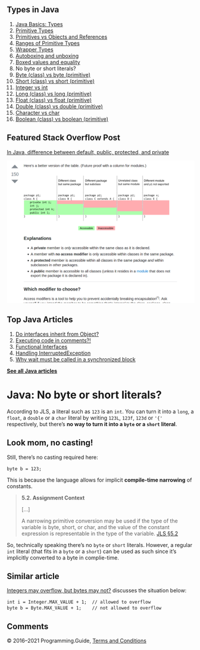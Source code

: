 ## Types in Java

1.  [Java Basics: Types](types.html)
2.  [Primitive Types](primitive-types.html)
3.  [Primitives vs Objects and References](primitives-vs-objects-references.html)
4.  [Ranges of Primitive Types](primitive-ranges.html)
5.  [Wrapper Types](wrapper-types.html)
6.  [Autoboxing and unboxing](autoboxing.html)
7.  [Boxed values and equality](boxed-values-equality.html)
8.  No byte or short literals?
9.  [Byte (class) vs byte (primitive)](byte-vs-byte.html)
10. [Short (class) vs short (primitive)](short-vs-short.html)
11. [Integer vs int](integer-vs-int.html)
12. [Long (class) vs long (primitive)](long-vs-long.html)
13. [Float (class) vs float (primitive)](float-vs-float.html)
14. [Double (class) vs double (primitive)](double-vs-double.html)
15. [Character vs char](character-vs-char.html)
16. [Boolean (class) vs boolean (primitive)](boolean-vs-boolean.html)

## Featured Stack Overflow Post

[In Java, difference between default, public, protected, and private](https://stackoverflow.com/a/33627846/276052)

[<img src="../images/so-featured-33627846.png" alt="StackOverflow screenshot thumbnail" class="screenshot" />](https://stackoverflow.com/a/33627846/276052)

## Top Java Articles

1.  [Do interfaces inherit from Object?](do-interfaces-inherit-from-object.html)
2.  [Executing code in comments?!](executing-code-in-comments.html)
3.  [Functional Interfaces](functional-interfaces.html)
4.  [Handling InterruptedException](handling-interrupted-exceptions.html)
5.  [Why wait must be called in a synchronized block](why-wait-must-be-in-synchronized.html)

[**See all Java articles**](index.html)

# Java: No byte or short literals?

According to JLS, a literal such as `123` is an `int`. You can turn it into a `long`, a `float`, a `double` or a `char` literal by writing `123L`, `123f`, `123d` or `'{'` respectively, but there’s **no way to turn it into a `byte` or a `short` literal**.

## Look mom, no casting!

Still, there’s no casting required here:

    byte b = 123;

This is because the language allows for implicit **compile-time narrowing** of constants.

> **5.2. Assignment Context**
>
> \[…\]
>
> A narrowing primitive conversion may be used if the type of the variable is <span class="mono">byte</span>, <span class="mono">short</span>, or <span class="mono">char</span>, and the value of the constant expression is representable in the type of the variable. <a href="https://docs.oracle.com/javase/specs/jls/se8/html/jls-5.html#jls-5.2" class="quote-source">JLS §5.2</a>

So, technically speaking there’s no `byte` or `short` literals. However, a regular `int` literal (that fits in a `byte` or a `short`) can be used as such since it’s implicitly converted to a byte in complie-time.

## Similar article

[Integers may overflow, but bytes may not?](int-may-overflow-byte-may-not.html) discusses the situation below:

    int i = Integer.MAX_VALUE + 1;  // allowed to overflow
    byte b = Byte.MAX_VALUE + 1;    // not allowed to overflow

## Comments

© 2016–2021 Programming.Guide, [Terms and Conditions](../terms-and-conditions.html)
